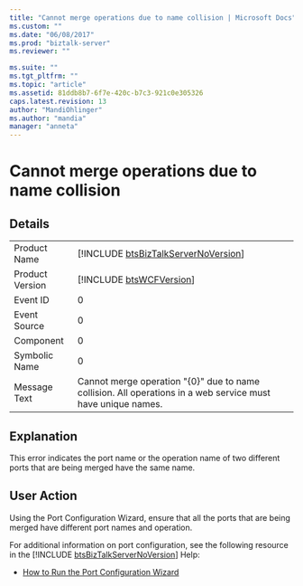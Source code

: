 ```yaml
---
title: "Cannot merge operations due to name collision | Microsoft Docs"
ms.custom: ""
ms.date: "06/08/2017"
ms.prod: "biztalk-server"
ms.reviewer: ""

ms.suite: ""
ms.tgt_pltfrm: ""
ms.topic: "article"
ms.assetid: 81ddb8b7-6f7e-420c-b7c3-921c0e305326
caps.latest.revision: 13
author: "MandiOhlinger"
ms.author: "mandia"
manager: "anneta"
---
```

# Cannot merge operations due to name collision
## Details  
  
|                 |                                                                                                             |
|-----------------|-------------------------------------------------------------------------------------------------------------|
|  Product Name   |             [!INCLUDE [btsBizTalkServerNoVersion](../includes/btsbiztalkservernoversion-md.md)]             |
| Product Version |                         [!INCLUDE [btsWCFVersion](../includes/btswcfversion-md.md)]                         |
|    Event ID     |                                                      0                                                      |
|  Event Source   |                                                      0                                                      |
|    Component    |                                                      0                                                      |
|  Symbolic Name  |                                                      0                                                      |
|  Message Text   | Cannot merge operation "{0}" due to name collision. All operations in a web service must have unique names. |
  
## Explanation  
 This error indicates the port name or the operation name of two different ports that are being merged have the same name.  
  
## User Action  
 Using the Port Configuration Wizard, ensure that all the ports that are being merged have different port names and operation.  
  
 For additional information on port configuration, see the following resource in the [!INCLUDE [btsBizTalkServerNoVersion](../includes/btsbiztalkservernoversion-md.md)] Help:  
  
-   [How to Run the Port Configuration Wizard](../core/how-to-run-the-port-configuration-wizard.md)